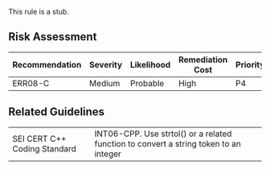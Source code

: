 This rule is a stub.
## Risk Assessment

| Recommendation | Severity | Likelihood | Remediation Cost | Priority | Level |
| ----|----|----|----|----|----|
| ERR08-C | Medium | Probable | High | P4 | L3 |

## Related Guidelines

|  |  |
| ----|----|
| SEI CERT C++ Coding Standard | INT06-CPP. Use strtol() or a related function to convert a string token to an integer |

